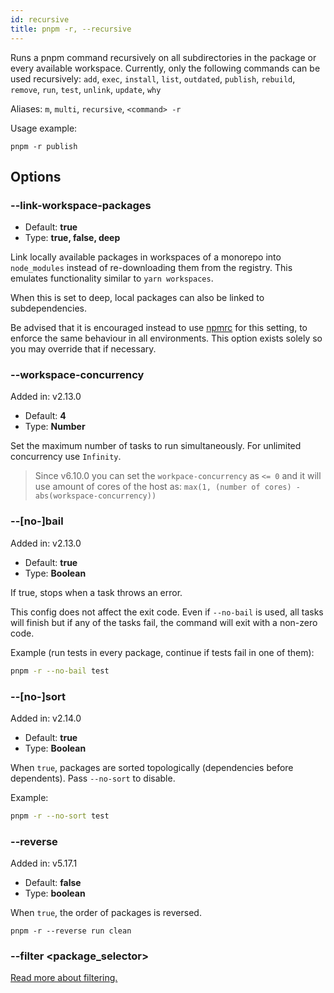 ```yaml
---
id: recursive
title: pnpm -r, --recursive
---
```


Runs a pnpm command recursively on all subdirectories in the package or every
available workspace. Currently, only the following commands can be used
recursively: `add`, `exec`, `install`, `list`, `outdated`, `publish`, `rebuild`,
`remove`, `run`, `test`, `unlink`, `update`, `why`

Aliases: `m`, `multi`, `recursive`, `<command> -r`

Usage example:

```
pnpm -r publish
```

## Options

### --link-workspace-packages

- Default: **true**
- Type: **true, false, deep**

Link locally available packages in workspaces of a monorepo into `node_modules`
instead of re-downloading them from the registry. This emulates functionality
similar to `yarn workspaces`.

When this is set to deep, local packages can also be linked to subdependencies.

Be advised that it is encouraged instead to use [npmrc] for this setting, to
enforce the same behaviour in all environments. This option exists solely so you
may override that if necessary.

[npmrc]: ../workspaces.md#link-workspace-packages

### --workspace-concurrency

Added in: v2.13.0

- Default: **4**
- Type: **Number**

Set the maximum number of tasks to run simultaneously. For unlimited concurrency
use `Infinity`.

> Since v6.10.0 you can set the `workpace-concurrency` as `<= 0` and it will use amount of cores of the host as: `max(1, (number of cores) - abs(workspace-concurrency))`

### --[no-]bail

Added in: v2.13.0

- Default: **true**
- Type: **Boolean**

If true, stops when a task throws an error.

This config does not affect the exit code.
Even if `--no-bail` is used, all tasks will finish but if any of the tasks fail,
the command will exit with a non-zero code.

Example (run tests in every package, continue if tests fail in one of them):

```sh
pnpm -r --no-bail test
```

### --[no-]sort

Added in: v2.14.0

- Default: **true**
- Type: **Boolean**

When `true`, packages are sorted topologically (dependencies before dependents).
Pass `--no-sort` to disable.

Example:

```sh
pnpm -r --no-sort test
```

### --reverse

Added in: v5.17.1

- Default: **false**
- Type: **boolean**

When `true`, the order of packages is reversed.

```
pnpm -r --reverse run clean
```

### --filter \<package_selector\>

[Read more about filtering.](../filtering.md)
